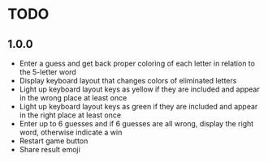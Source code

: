 # TODO

## 1.0.0

- Enter a guess and get back proper coloring of each letter in relation to the 5-letter word
- Display keyboard layout that changes colors of eliminated letters
- Light up keyboard layout keys as yellow if they are included and appear in the wrong place at least once
- Light up keyboard layout keys as green if they are included and appear in the right place at least once
- Enter up to 6 guesses and if 6 guesses are all wrong, display the right word, otherwise indicate a win
- Restart game button
- Share result emoji
